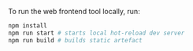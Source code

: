 To run the web frontend tool locally, run:
```bash
npm install
npm run start # starts local hot-reload dev server
npm run build # builds static artefact
```

<!-- npm run deploy # to push to gh-pages -->